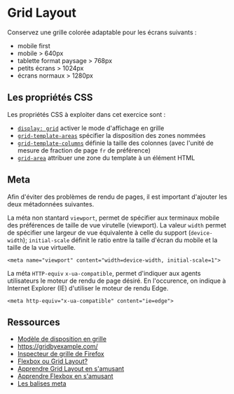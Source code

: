 # Grid Layout

Conservez une grille colorée adaptable pour les écrans suivants :

- mobile first
- mobile > 640px
- tablette format paysage > 768px
- petits écrans > 1024px
- écrans normaux > 1280px

## Les propriétés CSS

Les propriétés CSS à exploiter dans cet exercice sont : 

 - [`display: grid`](https://developer.mozilla.org/fr/docs/Web/CSS/display) activer le mode d'affichage en grille
 - [`grid-template-areas`](https://developer.mozilla.org/fr/docs/Web/CSS/grid-template-areas) spécifier la disposition des zones nommées
 - [`grid-template-columns`](https://developer.mozilla.org/fr/docs/Web/CSS/grid-template-columns) définie la taille des colonnes (avec l'unité de mesure de fraction de page `fr` de préférence)
 - [`grid-area`](https://developer.mozilla.org/fr/docs/Web/CSS/grid-area) attribuer une zone du template à un élément HTML
 

## Meta 

Afin d'éviter des problèmes de rendu de pages, il est important d'ajouter les deux métadonnées suivantes. 

La méta non stantard `viewport`, permet de spécifier aux terminaux mobile des préférences de taille de vue virutelle (viewport). La valeur `width` permet de spécifier une largeur de vue équivalente à celle du support (`device-width`); `initial-scale` définit le ratio entre la taille d'écran du mobile et la taille de la vue virtuelle.

~~~
<meta name="viewport" content="width=device-width, initial-scale=1">
~~~

La méta `HTTP-equiv` `x-ua-compatible`, permet d'indiquer aux agents utilisateurs le moteur de rendu de page désiré. En l'occurence, on indique à Internet Explorer (IE) d'utiliser le moteur de rendu Edge.

~~~
<meta http-equiv="x-ua-compatible" content="ie=edge">
~~~


## Ressources

 - [Modèle de disposition en grille](https://developer.mozilla.org/fr/docs/Web/CSS/CSS_Grid_Layout)
 - https://gridbyexample.com/
 - [Inspecteur de grille de Firefox](https://developer.mozilla.org/fr/docs/Outils/Inspecteur/Comment/Examine_grid_layouts)
 - [Flexbox ou Grid Layout?](https://developer.mozilla.org/fr/docs/Web/CSS/CSS_Grid_Layout/Mod%C3%A8le_de_grille_et_autres_mod%C3%A8les_de_disposition)
 - [Apprendre Grid Layout en s'amusant](http://cssgridgarden.com/)
 - [Apprendre Flexbox en s'amusant](http://flexboxfroggy.com/)
 - [Les balises meta](https://developer.mozilla.org/fr/docs/Web/HTML/Element/meta)